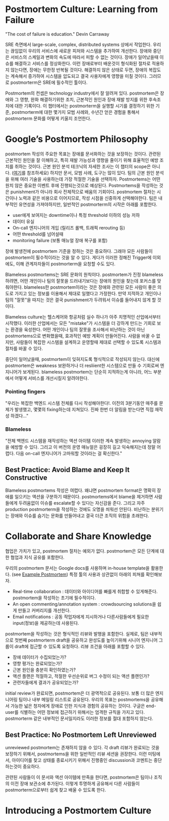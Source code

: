 # Postmortem Culture: Learning from Failure
"The cost of failure is education." Devin Carraway

SRE 측면에서 large-scale, complex, distributed systems 상에서 작업한다. 우리는 끊임없이 우리의 서비스에 새로운 피처와 시스템을 추가하여 개선한다. 장애와 중단은 서비스의 스케일과 변화의 속도에 따라서 피할 수 없는 것이다. 장애가 일어났을때 이슈를 해결하고 서비스를 정상화한다. 이런 장애로부터 배운것이 형식화된 절차로 적용하지 않는다면, 장애는 무한정 반복될 것이다. 해결하지 않은 상태로 두면, 장애의 복잡도는 계속해서 증가하여 시스템을 압도되고 결국 사용자에게 영향을 미칠 것이다. 그러므로 postmorterm은 SRE에 필수적인 툴이다. 

Postmortem의 컨셉은 technology industry에서 잘 알려져 있다. postmortem은 장애와 그 영향, 완화 해결하기위한 조치, 근본적인 원인과 장애 재발 방지를 위한 후속조치에 대한 기록이다. 이 챕터에서는 postmorterm을 실행할 시기를 결정하기 위한 기준, postmorterm에 대한 몇가지 모범 사례와, 수년간 얻은 경험을 통해서 postmorterm 문화를 어떻게 키울지 조언한다. 

# Google’s Postmortem Philosophy
postmortem 작성의 주요한 목표는 장애를 문서화하는 것을 보장하는 것이다. 관련된 근본적인 원인을 잘 이해하고, 특히 재발 가능성과 영향을 줄이기 위해 효율적인 예방 조치를 취하는 것이다. 근본 원인 분석 테크닉의 자세한 조사는 이 챕터의 scope은 아니다. ([여기](https://asq.org/quality-progress/articles/root-cause-analysis-for-beginners?id=0228b91456514ba490c89979b577abb4)를 참조하세요) 하지만 문서, 모범 사례, 도구는 많이 있다. 팀의 근본 원인 분석을 위해 여러 기술을 사용하는데 가장 적절한 기술을 선택하자. Postmortems는 어떤 원치 않은 중요한 이벤트 후에 진행되는것으로 예상된다. Postmortems을 작성하는 것은 punishment가 아니라 회사 전체적으로 배움의 기회이다. postmortem 절차는 시간이나 노력과 같은 비용으로 이어지므로, 작성 시점을 신중하게 선택해야한다. 팀은 내부적인 유연성을 가져야하지만, 일반적인 postmorterm의 시작은 아래를 포함한다.
* user에게 보여지는 downtime이나 특정 threshold 이하의 성능 저하
* 데이터 유실
* On-call 엔지니어의 개입 (릴리즈 롤백, 트래픽 rerouting 등)
* 어떤 threshold를 넘어설때
* monitoring failure (보통 매뉴얼 장애 복구를 포함)

장애 발생전에 postmortem 기준을 정하는 것은 중요하다. 그래야 모든 사람들이 postmortem이 필수적이라는 것을 알 수 있다. 게다가 이러한 정해진 Trigger에 이외에도, 이해 관계자자들이 postmorterm을 요청할 수도 있다.

Blameless postmortems는 SRE 문화의 원칙이다. postmortem가 진정 blameless하려면, 어떤 개인이나 팀의 잘못을 드러내기보다는 장애의 원인을 찾는데 포커스를 맞춰야한다. blameless한 postmortem이라는 것은 장애와 관련된 모든 사람이 좋은 의도로 가지고 있는 정보를 이용해서 제대로 일했다고 가정한다. 
만약 지적하고 개인이나 팀의 "잘못"을 따지는 것은 결국 punishment가 두려워서 이슈를 들어내지 않게 할 것이다.

Blameless culture는 헬스케어와 항공처럼 실수 하나가 아주 치명적인 산업에서부터 시작했다. 이러한 산업에서는 모든 "mistake"가 시스템을 더 강하게 만드는 기회로 보는 환경을 육성한다. 어떤 개인이나 팀의 잘못을 조사해서 비난하는 것이 아닌 postmortems으로 변화했을때, 효과적인 예방 계획이 만들어진다. 사람을 바꿀 수 없지만, 사람들이 복잡한 시스템을 설계하고 운영할때 제대로 선택할 수 있도록 시스템과 절차를 바꿀 수 있다.

중단이 일어났을때, postmortem이 잊혀지도록 형식적으로 작성되지 않는다. 대신에 postmortem은 weakness 보완하거나 더 resliient한 시스템으로 만들 수 기회로써 엔지니어가 보게된다. blameless postmortem는 단순히 지적하는게 아니라, 어느 부분에서 어떻게 서비스를 개선시킬지 알려야한다. 

### Pointing fingers
"우리는 복잡한 백엔드 시스템 전체를 다시 작성해야한다!. 이전의 3분기동안 매주를 문제가 발생했고, 몇몇의 fixing하는데 지쳐있다. 진짜 한번 더 알림을 받는다면 직접 재작성 하겠다..."

### Blameless
"전체 백엔드 시스템을 재작성하는 액션 아이템 이러한 계속 발생하는 annoying 알람을 예방할 수 있다. 그리고 이 버전의 운영 매뉴얼은 굉장히 길고 익숙해지는데 정말 어렵다. 다음 on-call 엔지니어가 고마워할 것이라는 걸 확신한다."


## Best Practice: Avoid Blame and Keep It Constructive
Blameless postmortems 작성은 여렵다. 왜냐면 postmortem format은 명확히 장애를 일으키는 액션을 구분하기 때문이다. postmortems에서 blame을 제거하면 사람들에게 두려움없이 이슈를 escalate할 수 있다는 자신감을 준다. 그리고 자주 production postmorterm을 작성하는 것에도 오명을 씌워선 안된다. 비난하는 분위기는 장애와 이슈를 숨기는 문화를 만들어내고 결국 더큰 조직의 위험을 초래한다. 


# Collaborate and Share Knowledge
협업은 가치가 있고, postmortem 절차는 예외가 없다. postmortem은 모든 단계에 대한 협업과 지식 공유를 포함한다. 

우리의 postmortem 문서는 Google docs를 사용하며 in-house template을 활용한다. (see [Example Postmortem](https://sre.google/sre-book/postmortem-culture/)) 특정 툴의 사용과 상관없이 아래의 피쳐를 확인해보자.

* Real-time collaboration : 데이터와 아이디어를 빠를게 취합할 수 있게해준다. postmortem을 작성하는 초기에 필수적이다. 
* An open commenting/annotation system : crowdsourcing solutions을 쉽게 만들고 커버리지를 개선한다.
* Email notifications : 공동 작업자에게 지시하거나 다른사람들에게 필요한 input(정보)을 제공하는데 사용된다. 

postmortem을 작성하는 것은 형식적인 리뷰와 발행을 포함한다. 실제로, 팀은 내부적으로 첫번째 postmorterm draft을 공유하고 완성도를 높이기위해 시니어 엔지니어 그룹이 draft에 접근할 수 있도록 요청하다. 리뷰 조건을 아래를 포함할 수 있다.
* 장애 데이터가 수집되었는가?
* 영향 평가는 완료되었는가?
* 근본 원인을 충분히 확인하였는가?
* 액션 플랜은 적절하고, 적절한 우선순위로 버그 수정이 되는 액션 플랜인가?
* 관련자들에게 결과가 공유되었는가?

initial review가 완료되면, postmortem은 더 광역적으로 공유된다. 보통 더 많은 엔지니어링 팀이나 내부 메일링 리스트로 공유된다. 우리의 목표는 postmortems을 공유해서 가능한 넓은 청자에게 장애로 인한 지식과 경험의 공유하는 것이다. 구글은 end-user를 식별하는 어떤 정보에 접근하기 위해서는 엄격한 규칙을 가지고 있다. postmorterm 같은 내부적인 문서일지라도 이러한 정보를 절대 포함하지 않는다.


## Best Practice: No Postmortem Left Unreviewed
unreviewed postmortem는 존재하지 않을 수 있다. 각 draft 리뷰가 완료되는 것을 보장하기 위해서, postmortems을 위한 일반적인 리뷰 세션을 권장한다. 이런 미팅에서, 아이디어를 찾고 상태를 종료시키기 위해서 진행중인 discussion과 코멘트는 중단하는것이 중요하다. 

관련된 사람들이 이 문서와 액션 아이템에 만족을 한다면, postmortem은 팀이나 조직의 이전 장애 보관소에 추가된다. 이렇게 투명하게 공유해서 다른 사람들이 postmorterm으로부터 쉽게 찾고 배울 수 있도록 한다. 


# Introducing a Postmortem Culture







